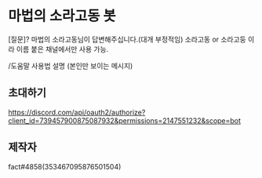 # 마법의 소라고동 봇

[질문]?
마법의 소라고동님이 답변해주십니다.(대개 부정적임)
소라고동 or 소라고둥 이라 이름 붙은 채널에서만 사용 가능.

/도움말
사용법 설명 (본인만 보이는 메시지)

## 초대하기
https://discord.com/api/oauth2/authorize?client_id=739457900875087932&permissions=2147551232&scope=bot

## 제작자
fact#4858(353467095876501504)